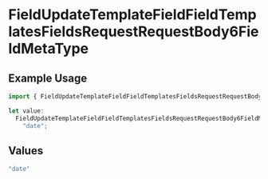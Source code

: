 # FieldUpdateTemplateFieldFieldTemplatesFieldsRequestRequestBody6FieldMetaType

## Example Usage

```typescript
import { FieldUpdateTemplateFieldFieldTemplatesFieldsRequestRequestBody6FieldMetaType } from "@documenso/sdk-typescript/models/operations";

let value:
  FieldUpdateTemplateFieldFieldTemplatesFieldsRequestRequestBody6FieldMetaType =
    "date";
```

## Values

```typescript
"date"
```